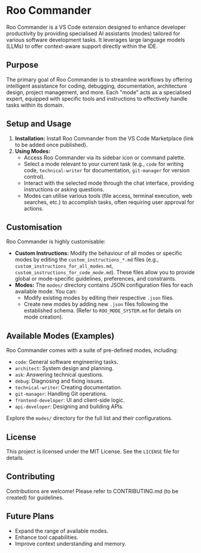 # Roo Commander

Roo Commander is a VS Code extension designed to enhance developer productivity by providing specialised AI assistants (modes) tailored for various software development tasks. It leverages large language models (LLMs) to offer context-aware support directly within the IDE.

## Purpose

The primary goal of Roo Commander is to streamline workflows by offering intelligent assistance for coding, debugging, documentation, architecture design, project management, and more. Each "mode" acts as a specialised expert, equipped with specific tools and instructions to effectively handle tasks within its domain.

## Setup and Usage

1.  **Installation:** Install Roo Commander from the VS Code Marketplace (link to be added once published).
2.  **Using Modes:**
    *   Access Roo Commander via its sidebar icon or command palette.
    *   Select a mode relevant to your current task (e.g., `code` for writing code, `technical-writer` for documentation, `git-manager` for version control).
    *   Interact with the selected mode through the chat interface, providing instructions or asking questions.
    *   Modes can utilise various tools (file access, terminal execution, web searches, etc.) to accomplish tasks, often requiring user approval for actions.

## Customisation

Roo Commander is highly customisable:

*   **Custom Instructions:** Modify the behaviour of all modes or specific modes by editing the `custom_instructions_*.md` files (e.g., `custom_instructions_for_all_modes.md`, `custom_instructions_for_code_mode.md`). These files allow you to provide global or mode-specific guidelines, preferences, and constraints.
*   **Modes:** The `modes/` directory contains JSON configuration files for each available mode. You can:
    *   Modify existing modes by editing their respective `.json` files.
    *   Create new modes by adding new `.json` files following the established schema. (Refer to `ROO_MODE_SYSTEM.md` for details on mode creation).

## Available Modes (Examples)

Roo Commander comes with a suite of pre-defined modes, including:

*   `code`: General software engineering tasks.
*   `architect`: System design and planning.
*   `ask`: Answering technical questions.
*   `debug`: Diagnosing and fixing issues.
*   `technical-writer`: Creating documentation.
*   `git-manager`: Handling Git operations.
*   `frontend-developer`: UI and client-side logic.
*   `api-developer`: Designing and building APIs.

Explore the `modes/` directory for the full list and their configurations.

## License

This project is licensed under the MIT License. See the `LICENSE` file for details.

## Contributing

Contributions are welcome! Please refer to CONTRIBUTING.md (to be created) for guidelines.

## Future Plans

*   Expand the range of available modes.
*   Enhance tool capabilities.
*   Improve context understanding and memory.